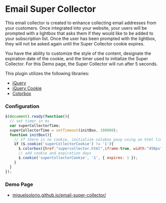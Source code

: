 # Email Super Collector
This email collector is created to enhance collecting email addresses from your customers. Once integrated into your website, your users will be prompted with a lightbox that asks them if they would like to be added to your subscription list. Once the user has been prompted with the lightbox, they will not be asked again until the Super Collector cookie expires.

You have the ability to customize the style of the content, designate the expiration date of the cookie, and the timer used to initialize the Super Collector. For this Demo page, the Super Collector will run after 5 seconds.

This plugin utilizes the following libraries:
- [jQuery](http://jquery.com/)
- [jQuery Cookie](https://github.com/carhartl/jquery-cookie.git)
- [Colorbox](http://www.jacklmoore.com/colorbox/)

### Configuration
```javascript
$(document).ready(function(){
  // set timer in ms
  var superCollectorTime;
  superCollectorTime = setTimeout(initBox, 100000);
  function initBox(){
    // If there is no cookie, initialize colobox poup using an html link
    if ($.cookie('superCollectorCookie') != '1'){
      $.colorbox({href:"supercollector.html",iframe:true, width:"450px", height:"350px"});
      // add cookie and expiration days
      $.cookie('superCollectorCookie', '1', { expires: 1 });
    }
  }
});
```

### Demo Page
- [miguelsolorio.github.io/email-super-collector/](http://miguelsolorio.github.io/email-super-collector/)